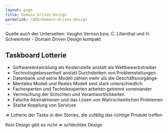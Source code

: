 ```yaml
---
layout: page
title: Domain Driven Design
permalink: /ddd/domain-driven-design
---
```


Quelle auch der Unterseiten: Vaughn Vernon bzw. C. Lilienthal und H. Schwentner - Domain Driven Design kompakt

## Taskboard Lotterie

* Softwareentwicklung als Kostenstelle anstatt als Wettbewerbstreiber
* Technologiebessenheit anstatt Durchdenken von Problemstellungen
* Datenbank und seine Modell zählen mehr als die Geschäftsvorgänge
* Mentales Modell und Reales Modell sind stark unterschiedlich
* Fachexperten und Technikexperten arbeiten getrennt voneinander
* Vermischung der Schichten und Verantwortlichkeiten
* Falsche Abstraktionen und das Lösen von Wahrscheinlichen Problemen
* Starke Kopplung von Services
  
=> Lotterie der Tasks in den Stories, die zufällig das richtige Produkt treffen


Kein Design gibt es nicht => schlechtes Design



